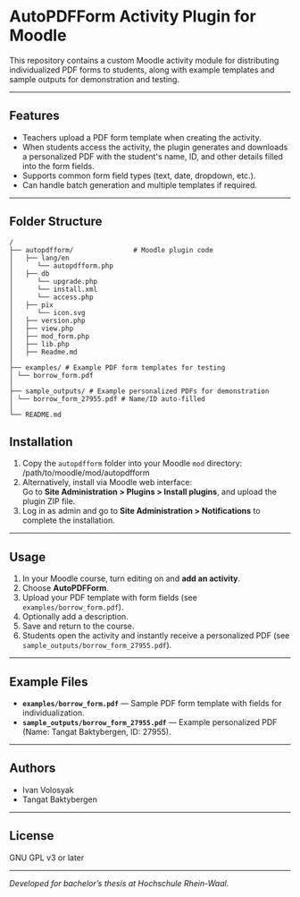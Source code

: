 # AutoPDFForm Activity Plugin for Moodle

This repository contains a custom Moodle activity module for distributing individualized PDF forms to students, along with example templates and sample outputs for demonstration and testing.

---

## Features

- Teachers upload a PDF form template when creating the activity.
- When students access the activity, the plugin generates and downloads a personalized PDF with the student's name, ID, and other details filled into the form fields.
- Supports common form field types (text, date, dropdown, etc.).
- Can handle batch generation and multiple templates if required.

---

## Folder Structure

```
/
├── autopdfform/               # Moodle plugin code
│   ├── lang/en
│      └── autopdfform.php
│   ├── db
│      └── upgrade.php
│      └── install.xml
│      └── access.php
│   ├── pix
│      └── icon.svg
│   ├── version.php
│   ├── view.php
│   ├── mod_form.php
│   ├── lib.php
│   ├── Readme.md
│
├── examples/ # Example PDF form templates for testing
│ └── borrow_form.pdf
│
├── sample_outputs/ # Example personalized PDFs for demonstration
│ └── borrow_form_27955.pdf # Name/ID auto-filled
│
└── README.md
```

## Installation

1. Copy the `autopdfform` folder into your Moodle `mod` directory:  
/path/to/moodle/mod/autopdfform
2. Alternatively, install via Moodle web interface:  
Go to **Site Administration > Plugins > Install plugins**, and upload the plugin ZIP file.
3. Log in as admin and go to **Site Administration > Notifications** to complete the installation.

---

## Usage

1. In your Moodle course, turn editing on and **add an activity**.
2. Choose **AutoPDFForm**.
3. Upload your PDF template with form fields (see `examples/borrow_form.pdf`).
4. Optionally add a description.
5. Save and return to the course.
6. Students open the activity and instantly receive a personalized PDF (see `sample_outputs/borrow_form_27955.pdf`).

---

## Example Files

- **`examples/borrow_form.pdf`** — Sample PDF form template with fields for individualization.
- **`sample_outputs/borrow_form_27955.pdf`** — Example personalized PDF (Name: Tangat Baktybergen, ID: 27955).

---

## Authors

- Ivan Volosyak
- Tangat Baktybergen

---

## License

GNU GPL v3 or later

---

*Developed for bachelor’s thesis at Hochschule Rhein-Waal.*
